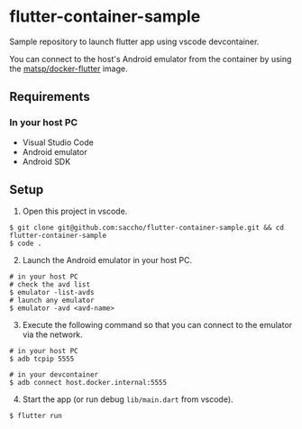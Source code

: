 # flutter-container-sample

Sample repository to launch flutter app using vscode devcontainer.

You can connect to the host's Android emulator from the container by using the [matsp/docker-flutter](https://github.com/matsp/docker-flutter) image.

## Requirements

### In your host PC

- Visual Studio Code
- Android emulator
- Android SDK

## Setup

1. Open this project in vscode.

``` shell
$ git clone git@github.com:saccho/flutter-container-sample.git && cd flutter-container-sample
$ code .
```

2. Launch the Android emulator in your host PC.

``` shell
# in your host PC
# check the avd list
$ emulator -list-avds
# launch any emulator
$ emulator -avd <avd-name>
```

3. Execute the following command so that you can connect to the emulator via the network.

``` shell
# in your host PC
$ adb tcpip 5555
```

``` shell
# in your devcontainer
$ adb connect host.docker.internal:5555
```

4. Start the app (or run debug `lib/main.dart` from vscode).

``` shell
$ flutter run
```
